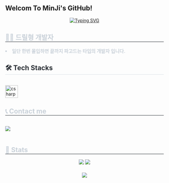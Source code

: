 ## Welcom To MinJi's GitHub!

<!--
**gminji/gminji** is a ✨ _special_ ✨ repository because its `README.md` (this file) appears on your GitHub profile.

Here are some ideas to get you started:

- 🔭 I’m currently working on ...
- 🌱 I’m currently learning ...
- 👯 I’m looking to collaborate on ...
- 🤔 I’m looking for help with ...
- 💬 Ask me about ...
- 📫 How to reach me: ...
- 😄 Pronouns: ...
- ⚡ Fun fact: ...
-->
<div align= "center">
   <a href="https://git.io/typing-svg"><img src="https://readme-typing-svg.demolab.com?font=Pixelify+Sans&size=50&pause=1000&color=00FF00&background=000000&center=true&vCenter=true&repeat=false&width=435&lines=Hello%2C+User+%3A)" alt="Typing SVG" /></a>
    </div>
    <div style="text-align: left;"> 
    <h2 style="border-bottom: 1px solid #21262d; color: #c9d1d9;"> 👩‍💻 드릴형 개발자 </h2>  
    <div style="font-weight: 700; font-size: 15px; text-align: left; color: #c9d1d9;">  <li> 일단 한번 몰입하면 끝까지 파고드는 타입의 개발자 입니다. </div> 
    </div>
    <div style="text-align: left;">
    <h2 style="border-bottom: 1px solid #d8dee4; color: #282d33;"> 🛠️ Tech Stacks </h2> <br> 
    <div style="margin: ; text-align: left;" "text-align: left;">  <div align="left">
  <img src="https://cdn.jsdelivr.net/gh/devicons/devicon/icons/csharp/csharp-original.svg" height="40" alt="csharp logo"  />
</div>
</div>
    </div>
    <div style="text-align: left;">
    <h2 style="border-bottom: 1px solid #21262d; color: #c9d1d9;"> 📞 Contact me </h2> <br> 
    <div align= "left"> <a href=mailto:giminji310@gmail.com> <img src="https://img.shields.io/badge/Gmail-EA4335?style=for-the-badge&logo=Gmail&logoColor=white&link=mailto:giminji310@gmail.com"> </a>
          </div>  <br> 
    <div align= "center">  </div> 
    </div>
    <div style="text-align: left;"> 
    <h2 style="border-bottom: 1px solid #21262d; color: #c9d1d9;"> 🏅 Stats </h2> <div align= "center"> <img src="https://github-readme-stats.vercel.app/api?username=gminji&bg_color=180,00000000,&title_color=000000&text_color=000000"
         /> <img src="https://github-readme-stats.vercel.app/api/top-langs/?username=gminji&layout=compact&bg_color=180,00000000,&title_color=000000&text_color=000000"
           /> </div> 
    </div>
   
###

<div align="center">
  <img src="https://profile-counter.glitch.me/gminji/count.svg?"  />
</div>

###
    

